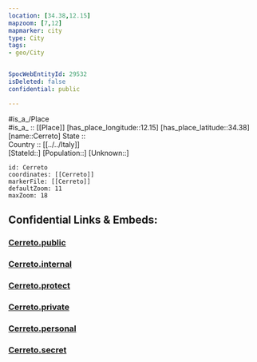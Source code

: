 ```yaml
---
location: [34.38,12.15] 
mapzoom: [7,12] 
mapmarker: city 
type: City
tags:
- geo/City


SpocWebEntityId: 29532
isDeleted: false
confidential: public

---
```

#is_a_/Place  
#is_a_ :: [[Place]] 
[has_place_longitude::12.15] 
[has_place_latitude::34.38] 
[name::Cerreto] 
State ::  
Country :: [[../../Italy]]  
[StateId::] 
[Population::] 
[Unknown::] 


```leaflet
id: Cerreto
coordinates: [[Cerreto]] 
markerFile: [[Cerreto]] 
defaultZoom: 11 
maxZoom: 18
```


## Confidential Links & Embeds: 

### [Cerreto.public](/_public/\Earth\Continent\Europe\Europe~South\Italy\CityCerreto.public.md) 

### [Cerreto.internal](/_internal/\Earth\Continent\Europe\Europe~South\Italy\CityCerreto.internal.md) 

### [Cerreto.protect](/_protect/\Earth\Continent\Europe\Europe~South\Italy\CityCerreto.protect.md) 

### [Cerreto.private](/_private/\Earth\Continent\Europe\Europe~South\Italy\CityCerreto.private.md) 

### [Cerreto.personal](/_personal/\Earth\Continent\Europe\Europe~South\Italy\CityCerreto.personal.md) 

### [Cerreto.secret](/_secret/\Earth\Continent\Europe\Europe~South\Italy\CityCerreto.secret.md)

